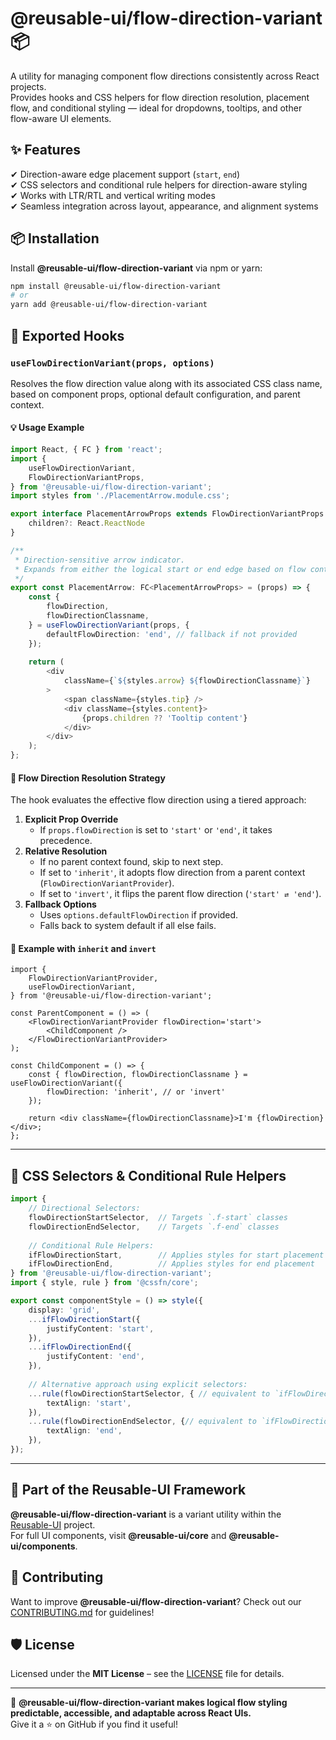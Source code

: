 # @reusable-ui/flow-direction-variant 📦  

A utility for managing component flow directions consistently across React projects.  
Provides hooks and CSS helpers for flow direction resolution, placement flow, and conditional styling — ideal for dropdowns, tooltips, and other flow-aware UI elements.

## ✨ Features
✔ Direction-aware edge placement support (`start`, `end`)  
✔ CSS selectors and conditional rule helpers for direction-aware styling  
✔ Works with LTR/RTL and vertical writing modes  
✔ Seamless integration across layout, appearance, and alignment systems

## 📦 Installation
Install **@reusable-ui/flow-direction-variant** via npm or yarn:

```sh
npm install @reusable-ui/flow-direction-variant
# or
yarn add @reusable-ui/flow-direction-variant
```

## 🧩 Exported Hooks

### `useFlowDirectionVariant(props, options)`

Resolves the flow direction value along with its associated CSS class name, based on component props, optional default configuration, and parent context.

#### 💡 Usage Example

```ts
import React, { FC } from 'react';
import {
    useFlowDirectionVariant,
    FlowDirectionVariantProps,
} from '@reusable-ui/flow-direction-variant';
import styles from './PlacementArrow.module.css';

export interface PlacementArrowProps extends FlowDirectionVariantProps {
    children?: React.ReactNode
}

/**
 * Direction-sensitive arrow indicator.
 * Expands from either the logical start or end edge based on flow context.
 */
export const PlacementArrow: FC<PlacementArrowProps> = (props) => {
    const {
        flowDirection,
        flowDirectionClassname,
    } = useFlowDirectionVariant(props, {
        defaultFlowDirection: 'end', // fallback if not provided
    });
    
    return (
        <div
            className={`${styles.arrow} ${flowDirectionClassname}`}
        >
            <span className={styles.tip} />
            <div className={styles.content}>
                {props.children ?? 'Tooltip content'}
            </div>
        </div>
    );
};
```

#### 🧠 Flow Direction Resolution Strategy

The hook evaluates the effective flow direction using a tiered approach:
1. **Explicit Prop Override**  
   - If `props.flowDirection` is set to `'start'` or `'end'`, it takes precedence.
2. **Relative Resolution**  
   - If no parent context found, skip to next step.
   - If set to `'inherit'`, it adopts flow direction from a parent context (`FlowDirectionVariantProvider`).
   - If set to `'invert'`, it flips the parent flow direction (`'start' ⇄ 'end'`).
3. **Fallback Options**  
   - Uses `options.defaultFlowDirection` if provided.
   - Falls back to system default if all else fails.

#### 🧬 Example with `inherit` and `invert`

```tsx
import {
    FlowDirectionVariantProvider,
    useFlowDirectionVariant,
} from '@reusable-ui/flow-direction-variant';

const ParentComponent = () => (
    <FlowDirectionVariantProvider flowDirection='start'>
        <ChildComponent />
    </FlowDirectionVariantProvider>
);

const ChildComponent = () => {
    const { flowDirection, flowDirectionClassname } = useFlowDirectionVariant({
        flowDirection: 'inherit', // or 'invert'
    });
    
    return <div className={flowDirectionClassname}>I'm {flowDirection}</div>;
};
```

---

## 🎨 CSS Selectors & Conditional Rule Helpers

```ts
import {
    // Directional Selectors:
    flowDirectionStartSelector,  // Targets `.f-start` classes
    flowDirectionEndSelector,    // Targets `.f-end` classes
    
    // Conditional Rule Helpers:
    ifFlowDirectionStart,        // Applies styles for start placement
    ifFlowDirectionEnd,          // Applies styles for end placement
} from '@reusable-ui/flow-direction-variant';
import { style, rule } from '@cssfn/core';

export const componentStyle = () => style({
    display: 'grid',
    ...ifFlowDirectionStart({
        justifyContent: 'start',
    }),
    ...ifFlowDirectionEnd({
        justifyContent: 'end',
    }),
    
    // Alternative approach using explicit selectors:
    ...rule(flowDirectionStartSelector, { // equivalent to `ifFlowDirectionStart`
        textAlign: 'start',
    }),
    ...rule(flowDirectionEndSelector, {// equivalent to `ifFlowDirectionEnd`
        textAlign: 'end',
    }),
});
```

---

## 📖 Part of the Reusable-UI Framework  
**@reusable-ui/flow-direction-variant** is a variant utility within the [Reusable-UI](https://github.com/reusable-ui/reusable-ui-monorepo) project.  
For full UI components, visit **@reusable-ui/core** and **@reusable-ui/components**.

## 🤝 Contributing  
Want to improve **@reusable-ui/flow-direction-variant**? Check out our [CONTRIBUTING.md](./CONTRIBUTING.md) for guidelines!  

## 🛡️ License  
Licensed under the **MIT License** – see the [LICENSE](./LICENSE) file for details.  

---

🚀 **@reusable-ui/flow-direction-variant makes logical flow styling predictable, accessible, and adaptable across React UIs.**  
Give it a ⭐ on GitHub if you find it useful!  
